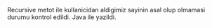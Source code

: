 Recursive metot ile kullanicidan aldigimiz sayinin asal olup olmamasi durumu kontrol edildi. Java ile yazildi.
